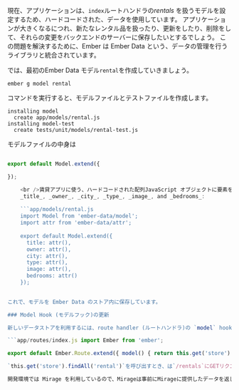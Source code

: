 現在、アプリケーションは、`index`ルートハンドラの*rentals* を扱うモデルを設定するため、ハードコードされた、データを使用しています。 アプリケーションが大きくなるにつれ、新たなレンタル品を扱ったり、更新をしたり、削除をして、それらの変更をバックエンドのサーバーに保存したいとするでしょう。 この問題を解決するために、Ember は Ember Data という、データの管理を行うライブラリと統合されています。

では、最初のEmber Data モデル`rental`を作成していきましょう。

```shell
ember g model rental
```

コマンドを実行すると、モデルファイルとテストファイルを作成します。

```shell
installing model
  create app/models/rental.js
installing model-test
  create tests/unit/models/rental-test.js
```

モデルファイルの中身は

```app/models/rental.js import Model from 'ember-data/model';

export default Model.extend({

});

    <br />賃貸アプリに使う、ハードコードされた配列JavaScript オブジェクトに要素を幾つか追加しましょう。 -
    _title_, _owner_, _city_, _type_, _image_, and _bedrooms_:
    
    ```app/models/rental.js
    import Model from 'ember-data/model';
    import attr from 'ember-data/attr';
    
    export default Model.extend({
      title: attr(),
      owner: attr(),
      city: attr(),
      type: attr(),
      image: attr(),
      bedrooms: attr()
    });
    

これで、モデルを Ember Data のストア内に保存しています。

### Model Hook (モデルフック)の更新

新しいデータストアを利用するには、route handler (ルートハンドラ)の `model` hook (モデルフック)を更新する必要があります。

```app/routes/index.js import Ember from 'ember';

export default Ember.Route.extend({ model() { return this.get('store').findAll('rental'); } }); ```

`this.get('store').findAll('rental')`を呼び出すとき、は`/rentals`にGETリクエストを送ります。 Ember Data の詳細については[モデルセクション](../../models/)を確認してください。.

開発環境では Mirage を利用しているので、Mirageは事前にMirageに提供したデータを返します。 プロダクションにアプリケーションをデプロイする際には、実際にEmber Data がやりとりをするバックエンドを構築する必要があります。